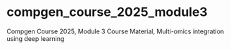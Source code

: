 # compgen_course_2025_module3
Compgen Course 2025, Module 3 Course Material, Multi-omics integration using deep learning 
